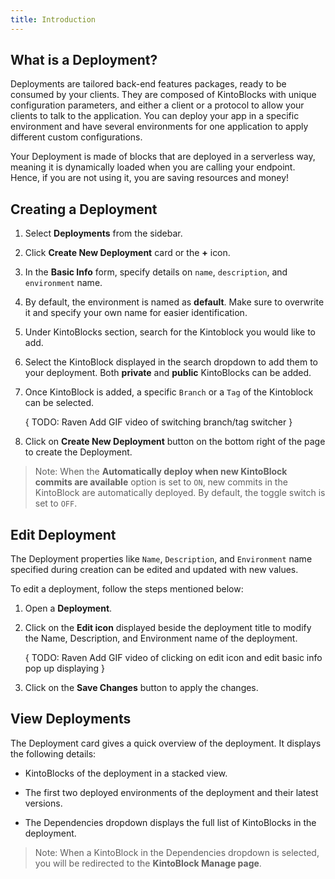 ```yaml
---
title: Introduction
---
```


## What is a Deployment?

Deployments are tailored back-end features packages, ready to be consumed by your clients.
They are composed of KintoBlocks with unique configuration parameters, and either a client or a protocol to allow your clients to talk to the application. You can deploy your app in a specific environment and have several environments for one application to apply different custom configurations.

Your Deployment is made of blocks that are deployed in a serverless way, meaning it is dynamically loaded when you are calling your endpoint. Hence, if you are not using it, you are saving resources and money!


## Creating a Deployment

1. Select **Deployments** from the sidebar.

2. Click **Create New Deployment** card or the **+** icon.

3. In the **Basic Info** form, specify details on `name`, `description`, and `environment` name.

4. By default, the environment is named as **default**. Make sure to overwrite it and specify your own name for easier identification.

5. Under KintoBlocks section, search for the Kintoblock you would like to add.

6. Select the KintoBlock displayed in the search dropdown to add them to your deployment. Both **private** and **public** KintoBlocks can be added.

7. Once KintoBlock is added, a specific `Branch` or a `Tag` of the Kintoblock can be selected.

   { TODO: Raven Add GIF video of switching branch/tag switcher }

8. Click on **Create New Deployment** button on the bottom right of the page to create the Deployment.

>Note: When the **Automatically deploy when new KintoBlock commits are available** option is set to `ON`, new commits in the KintoBlock
are automatically deployed. By default, the toggle switch is set to `OFF`.


## Edit Deployment

The Deployment properties like `Name`, `Description`, and `Environment` name specified during creation can be edited and updated with new values. 

To edit a deployment, follow the steps mentioned below:

1. Open a **Deployment**.

2. Click on the **Edit icon** displayed beside the deployment title to modify the Name, Description, and Environment name of the deployment.

   { TODO: Raven Add GIF video of clicking on edit icon and edit basic info pop up displaying }

3. Click on the **Save Changes** button to apply the changes.


## View Deployments

The Deployment card gives a quick overview of the deployment. It displays the following details:

- KintoBlocks of the deployment in a stacked view.

- The first two deployed environments of the deployment and their latest versions.

- The Dependencies dropdown displays the full list of KintoBlocks in the deployment.

> Note: When a KintoBlock in the Dependencies dropdown is selected, you will be redirected to the **KintoBlock Manage page**.